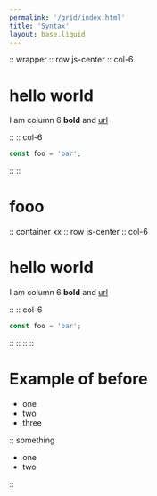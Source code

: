 ```yaml
---
permalink: '/grid/index.html'
title: 'Syntax'
layout: base.liquid
---
```


:: wrapper
:: row js-center
:: col-6

# hello world

I am column 6 **bold** and [url](#)

::
:: col-6

```js
const foo = 'bar';
```

::
::

# fooo

:: container xx
:: row js-center
:: col-6

# hello world

I am column 6 **bold** and [url](#)

::
:: col-6

```js
const foo = 'bar';
```

::
::
::
::

# Example of before

- one
- two
- three

:: something

- one
- two

::
